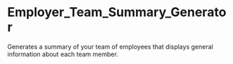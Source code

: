 # Employer_Team_Summary_Generator
Generates a summary of your team of employees that displays general information about each team member.
